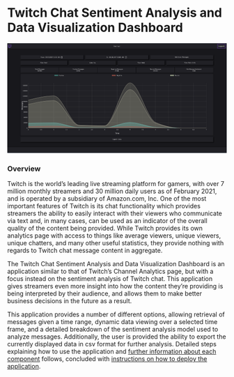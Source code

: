 # Twitch Chat Sentiment Analysis and Data Visualization Dashboard

![Dashboard](https://raw.githubusercontent.com/zachary-silver/twitch-sentiment-analysis/master/client/public/Capture7.PNG)

### Overview

Twitch is the world’s leading live streaming platform for gamers, with over 7 million monthly streamers and 30 million daily users as of February 2021, and is operated by a subsidiary of Amazon.com, Inc. One of the most important features of Twitch is its chat functionality which provides streamers the ability to easily interact with their viewers who communicate via text and, in many cases, can be used as an indicator of the overall quality of the content being provided. While Twitch provides its own analytics page with access to things like average viewers, unique viewers, unique chatters, and many other useful statistics, they provide nothing with regards to Twitch chat message content in aggregate.

The Twitch Chat Sentiment Analysis and Data Visualization Dashboard is an application similar to that of Twitch’s Channel Analytics page, but with a focus instead on the sentiment analysis of Twitch chat. This application gives streamers even more insight into how the content they’re providing is being interpreted by their audience, and allows them to make better business decisions in the future as a result.

This application provides a number of different options, allowing retrieval of messages given a time range, dynamic data viewing over a selected time frame, and a detailed breakdown of the sentiment analysis model used to analyze messages. Additionally, the user is provided the ability to export the currently displayed data in csv format for further analysis.
Detailed steps explaining how to use the application and [further information about each component](https://github.com/zachary-silver/twitch-sentiment-analysis/wiki/Using-the-Application) follows, concluded with [instructions on how to deploy the application](https://github.com/zachary-silver/twitch-sentiment-analysis/wiki/Deploying-the-Application).
